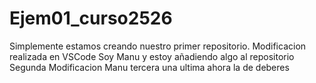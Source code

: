 # Ejem01_curso2526
Simplemente estamos creando nuestro primer repositorio.
Modificacion realizada en VSCode
Soy Manu y estoy añadiendo algo al repositorio
Segunda Modificacion Manu
tercera
una ultima
ahora la de deberes
